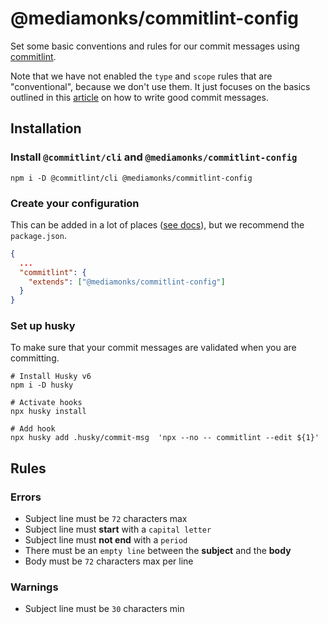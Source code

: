 # @mediamonks/commitlint-config

Set some basic conventions and rules for our commit messages using
[commitlint](https://commitlint.js.org/).

Note that we have not enabled the `type` and `scope` rules that are "conventional", because we don't
use them. It just focuses on the basics outlined in this [article](https://cbea.ms/git-commit/) on
how to write good commit messages.

## Installation

### Install `@commitlint/cli` and `@mediamonks/commitlint-config`

```shell
npm i -D @commitlint/cli @mediamonks/commitlint-config
```

### Create your configuration

This can be added in a lot of places
([see docs](https://commitlint.js.org/#/guides-local-setup?id=install-commitlint)), but we recommend
the `package.json`.

```json
{
  ...
  "commitlint": {
    "extends": ["@mediamonks/commitlint-config"]
  }
}
```

### Set up husky

To make sure that your commit messages are validated when you are committing.

```shell
# Install Husky v6
npm i -D husky

# Activate hooks
npx husky install

# Add hook
npx husky add .husky/commit-msg  'npx --no -- commitlint --edit ${1}'
```

## Rules

### Errors

- Subject line must be `72` characters max
- Subject line must **start** with a `capital letter`
- Subject line must **not end** with a `period`
- There must be an `empty line` between the **subject** and the **body**
- Body must be `72` characters max per line

### Warnings

- Subject line must be `30` characters min
